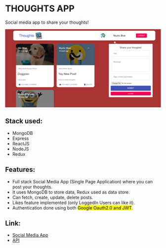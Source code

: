 # THOUGHTS APP
Social media app to share your thoughts!
<br />

![thoughts-app](./screenshots/thoughts-app.png)

## Stack used:
- MongoDB
- Express
- ReactJS
- NodeJS
- Redux

## Features:
- Full stack Social Media App (Single Page Application) where you can post your thoughts.
- It uses MongoDB to store data, Redux used as data store.
- Can fetch, create, update, delete posts.
- Likes feature implemented (only LoggedIn Users can like it).
- Authentication done using both <mark>Google Oauth2.0 and JWT</mark>.

## Link:
- [Social Media App](https://thoughts-project-03.herokuapp.com/)
- [API](https://thoughts-project-03.herokuapp.com/api/posts/)


